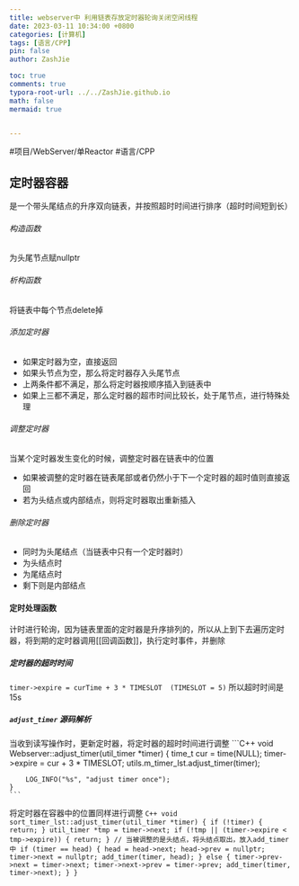 ```yaml
---
title: webserver中 利用链表存放定时器轮询关闭空闲线程
date: 2023-03-11 10:34:00 +0800
categories: [计算机]
tags: [语言/CPP]
pin: false
author: ZashJie

toc: true
comments: true
typora-root-url: ../../ZashJie.github.io
math: false
mermaid: true


---
```


#项目/WebServer/单Reactor #语言/CPP 

## 定时器容器
是一个带头尾结点的升序双向链表，并按照超时时间进行排序（超时时间短到长）

###### 构造函数
为头尾节点赋nullptr

###### 析构函数
将链表中每个节点delete掉

###### 添加定时器
- 如果定时器为空，直接返回
- 如果头节点为空，那么将定时器存入头尾节点
- 上两条件都不满足，那么将定时器按顺序插入到链表中
- 如果上三都不满足，那么定时器的超市时间比较长，处于尾节点，进行特殊处理

###### 调整定时器
当某个定时器发生变化的时候，调整定时器在链表中的位置
- 如果被调整的定时器在链表尾部或者仍然小于下一个定时器的超时值则直接返回
- 若为头结点或内部结点，则将定时器取出重新插入

###### 删除定时器
- 同时为头尾结点（当链表中只有一个定时器时）
- 为头结点时
- 为尾结点时
- 剩下则是内部结点


#### 定时处理函数
计时进行轮询，因为链表里面的定时器是升序排列的，所以从上到下去遍历定时器，将到期的定时器调用[[回调函数]]，执行定时事件，并删除

##### 定时器的超时时间

`timer->expire = curTime + 3 * TIMESLOT  (TIMESLOT = 5)` 所以超时时间是15s    

##### `adjust_timer` 源码解析

当收到读写操作时，更新定时器，将定时器的超时时间进行调整
	```C++
	void Webserver::adjust_timer(util_timer *timer)
	{
		time_t cur = time(NULL);
		timer->expire = cur + 3 * TIMESLOT;
		utils.m_timer_lst.adjust_timer(timer);

		LOG_INFO("%s", "adjust timer once");
	}
	```
将定时器在容器中的位置同样进行调整
	```C++
	void sort_timer_lst::adjust_timer(util_timer *timer) {
		if (!timer) {
			return;
		}
		util_timer *tmp = timer->next;
		if (!tmp || (timer->expire < tmp->expire)) {
			return;
		}
		// 当被调整的是头结点，将头结点取出，放入add_timer中
		if (timer == head) {
			head = head->next;
			head->prev = nullptr;
			timer->next = nullptr;
			add_timer(timer, head);
		}
		else {
			timer->prev->next = timer->next;
			timer->next->prev = timer->prev;
			add_timer(timer, timer->next);
		}
	}
	```
